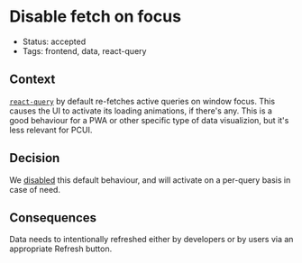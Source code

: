 # Disable fetch on focus

- Status: accepted
- Tags: frontend, data, react-query

## Context
[`react-query`](https://github.com/tanstack/query) by default re-fetches active queries on window focus. This causes the UI to activate its loading animations, if there's any. This is a good behaviour for a PWA or other specific type of data visualizion, but it's less relevant for PCUI.

## Decision
We [disabled](https://github.com/aws/aws-parallelcluster-ui/pull/126/commits/1e60ffaf2532b87353e283139b5d790622b1fd5d) this default behaviour, and will activate on a per-query basis in case of need.

## Consequences
Data needs to intentionally refreshed either by developers or by users via an appropriate Refresh button.